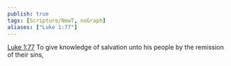 ```yaml
---
publish: true
tags: [Scripture/NewT, noGraph]
aliases: ["Luke 1:77"]
---
```

[Luke 1:77](https://churchofjesuschrist.org/study/scriptures/nt/luke/1?lang=eng&id=p77#p77) To give knowledge of salvation unto his people by the remission of their sins,

